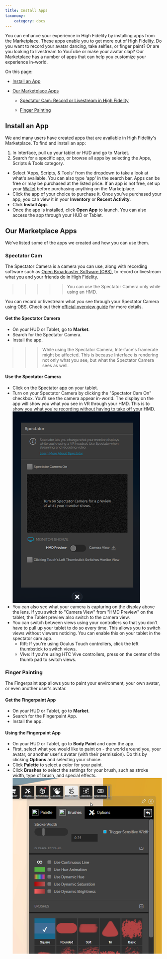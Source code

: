 ```yaml
---
title: Install Apps
taxonomy:
    category: docs 
---
```


You can enhance your experience in High Fidelity by installing apps from the Marketplace. These apps enable you to get more out of High Fidelity. Do you want to record your avatar dancing, take selfies, or finger paint? Or are you looking to livestream to YouTube or make your avatar clap? Our Marketplace has a number of apps that can help you customize your experience in-world. 

On this page:

* [Install an App]($install-an-app)
* [Our Marketplace Apps](#our-marketplace-apps)

  * [Spectator Cam: Record or Livestream in High Fidelity](#spectator-cam)

  * [Finger Painting](#finger-painting)


## Install an App

We and many users have created apps that are available in High Fidelity's Marketplace. To find and install an app:

1. In Interface, pull up your tablet or HUD and go to Market. 
2. Search for a specific app, or browse all apps by selecting the Apps, Scripts & Tools category.
*  Select 'Apps, Scripts, & Tools' from the dropdown to take a look at what's available. You can also type 'app' in the search bar. Apps can be free or may be purchased at the listed price. If an app is not free, set up your [Wallet](#set-up-your-wallet) before purchasing anything on the Marketplace.
*  Click the app of your choice to purchase it. Once you've purchased your app, you can view it in your **Inventory** or **Recent Activity**. 
*  Click **Install App**.
*  Once the app is installed, click **Open App** to launch. You can also access the app through your HUD or Tablet.

## Our Marketplace Apps

We've listed some of the apps we created and how you can use them. 

### Spectator Cam

The Spectator Camera is a camera you can use, along with recording software such as [Open Broadcaster Software (OBS)](https://obsproject.com/), to record or livestream what you and your friends do in High Fidelity. 

>>>>> You can use the Spectator Camera only while using an HMD.

You can record or livestream what you see through your Spectator Camera using OBS. Check out their [official overview guide](https://obsproject.com/forum/threads/official-overview-guide.402/) for more details.

#### Get the Spectator Camera

* On your HUD or Tablet, go to **Market**.
* Search for the Spectator Camera. 
* Install the app.

>>> While using the Spectator Camera, Interface's framerate might be affected. This is because Interface is rendering not only what you see, but what the Spectator Camera sees as well. 

#### Use the Spectator Camera

* Click on the Spectator app on your tablet. 
* Turn on your Spectator Camera by clicking the "Spectator Cam On" checkbox. You'll see the camera appear in-world. The display on the app will show you what you see in VR through your HMD. This is to show you what you're recording without having to take off your HMD. ![](spec-cam-window.png)
* You can also see what your camera is capturing on the display above the lens. If you switch to "Camera View" from "HMD Preview" on the tablet, the Tablet preview also switch to the camera view. 
* You can switch between views using your controllers so that you don't have to pull up your tablet to do so every time. This allows you to switch views without viewers noticing. You can enable this on your tablet in the spectator cam app. 
  * Rift: If you're using Oculus Touch controllers, click the left thumbstick to switch views. 
  * Vive: If you're using HTC Vive controllers, press on the center of the thumb pad to switch views. 



### Finger Painting 

The Fingerpaint app allows you to paint your environment, your own avatar, or even another user's avatar. 

#### Get the Fingerpaint App

- On your HUD or Tablet, go to **Market**.
- Search for the Fingerpaint App. 
- Install the app.

#### Using the Fingerpaint App

* On your HUD or Tablet, go to **Body Paint** and open the app.
* First, select what you would like to paint on - the world around you, your avatar, or another user's avatar (with their permission). Do this by clicking **Options** and selecting your choice. 
* Click **Palette** to select a color for your paint. 
* Click **Brushes** to select the settings for your brush, such as stroke width, type of brush, and special effects.![](fingerpaint.PNG)
